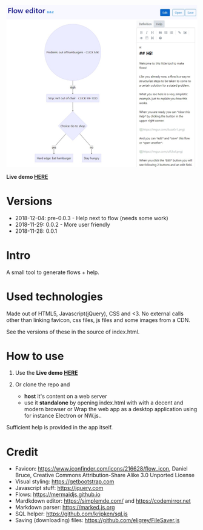 ![](screenshot.jpg)

**Live demo [HERE](https://didjeeh.github.io/floweditor)**

# Versions
*   2018-12-04: pre-0.0.3 - Help next to flow (needs some work)
*   2018-11-29: 0.0.2 - More user friendly
*   2018-11-28: 0.0.1

# Intro
A small tool to generate flows + help.

# Used technologies
Made out of HTML5, Javascript(jQuery), CSS and <3. No external calls other than linking favicon, css files, js files and some images from a CDN.

See the versions of these in the source of index.html.

# How to use
1.  Use the **Live demo [HERE](https://didjeeh.github.io/floweditor)**
2.  Or clone the repo and

    *   **host** it's content on a web server
    *   use it **standalone** by opening index.html with with a decent and modern browser or Wrap the web app as a desktop application using for instance Electron or NW.js..

Sufficient help is provided in the app itself.

# Credit
*   Favicon: <https://www.iconfinder.com/icons/216628/flow_icon>, Daniel Bruce,
Creative Commons Attribution-Share Alike 3.0 Unported License
*   Visual styling: <https://getbootstrap.com>
*   Javascript stuff: <https://jquery.com>
*   Flows: <https://mermaidjs.github.io>
*   Mardkdown editor: <https://simplemde.com/> and <https://codemirror.net>
*   Markdown parser: <https://marked.js.org>
*   SQL helper: <https://github.com/kripken/sql.js>
*   Saving (downloading) files: <https://github.com/eligrey/FileSaver.js>
